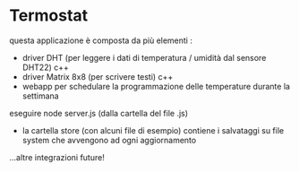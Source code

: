 # Termostat

questa applicazione è composta da più elementi :

- driver DHT (per leggere i dati di temperatura / umidità dal sensore DHT22) c++
- driver Matrix 8x8 (per scrivere testi) c++
- webapp per schedulare la programmazione delle temperature durante la settimana

eseguire node server.js (dalla cartella del file .js)

- la cartella store (con alcuni file di esempio) contiene i salvataggi su file system che avvengono ad ogni aggiornamento

...altre integrazioni future!
